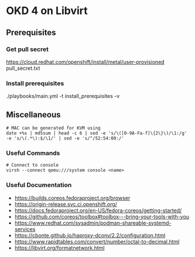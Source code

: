 # OKD 4 on Libvirt

## Prerequisites

### Get pull secret

https://cloud.redhat.com/openshift/install/metal/user-provisioned
pull_secret.txt

### Install prerequisites

./playbooks/main.yml -t install_prerequisites -v 

## Miscellaneous

```
# MAC can be generated for KVM using
date +%s | md5sum | head -c 6 | sed -e 's/\([0-9A-Fa-f]\{2\}\)/\1:/g' -e 's/\(.*\):$/\1/' | sed -e 's/^/52:54:00:/'
```

### Useful Commands

```
# Connect to console
virsh --connect qemu:///system console <name>
```

### Useful Documentation

* https://builds.coreos.fedoraproject.org/browser
* https://origin-release.svc.ci.openshift.org/
* https://docs.fedoraproject.org/en-US/fedora-coreos/getting-started/
* https://github.com/coreos/toolbox#toolbox---bring-your-tools-with-you
* https://www.redhat.com/sysadmin/podman-shareable-systemd-services
* https://cbonte.github.io/haproxy-dconv/2.2/configuration.html
* https://www.rapidtables.com/convert/number/octal-to-decimal.html
* https://libvirt.org/formatnetwork.html

